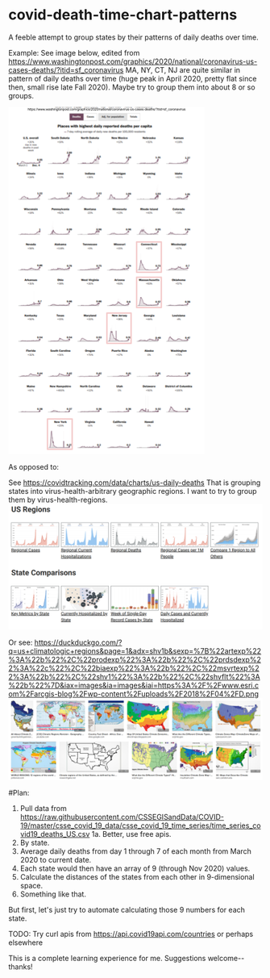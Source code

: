 # covid-death-time-chart-patterns
A feeble attempt to group states by their patterns of daily deaths over time. 

Example:  See image below, edited from https://www.washingtonpost.com/graphics/2020/national/coronavirus-us-cases-deaths/?itid=sf_coronavirus
MA, NY, CT, NJ are quite similar in pattern of daily deaths over time (huge peak in April 2020, pretty flat since then, small rise late Fall 2020).  Maybe try to group them into about 8 or so groups.  

![Trying to group states by daily-deaths curve shape.](GroupingStatesByDateRateCurves_20201204_petjal.png)

As opposed to:

See https://covidtracking.com/data/charts/us-daily-deaths 
That is grouping states into virus-health-arbitrary geographic regions. I want to try to group them by virus-health-regions. 
![Geographic Regions](Screenshot%202020-12-05%20at%207.41.57%20AM.png)

Or see: https://duckduckgo.com/?q=us+climatologic+regions&page=1&adx=shv1b&sexp=%7B%22artexp%22%3A%22b%22%2C%22prodexp%22%3A%22b%22%2C%22prdsdexp%22%3A%22c%22%2C%22biaexp%22%3A%22b%22%2C%22msvrtexp%22%3A%22b%22%2C%22shv1%22%3A%22b%22%2C%22shvflt%22%3A%22b%22%7D&iax=images&ia=images&iai=https%3A%2F%2Fwww.esri.com%2Farcgis-blog%2Fwp-content%2Fuploads%2F2018%2F04%2FD.png
![US Climate Regions](/media/USClimateRegions_20201205_petjal.png)

#Plan:
1. Pull data from https://raw.githubusercontent.com/CSSEGISandData/COVID-19/master/csse_covid_19_data/csse_covid_19_time_series/time_series_covid19_deaths_US.csv
1a. Better, use free apis.
2. By state.
3. Average daily deaths from day 1 through 7 of each month from March 2020 to current date.
4. Each state would then have an array of 9 (through Nov 2020) values.  
5. Calculate the distances of the states from each other in 9-dimensional space.
6. Something like that.

But first, let's just try to automate calculating those 9 numbers for each state. 

TODO:  Try curl apis from https://api.covid19api.com/countries or perhaps elsewhere

This is a complete learning experience for me. Suggestions welcome--thanks!


